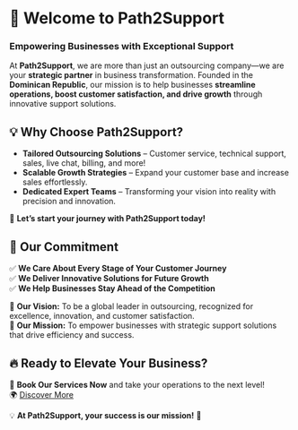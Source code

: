 # 🚀 Welcome to **Path2Support**   

### Empowering Businesses with Exceptional Support  

At **Path2Support**, we are more than just an outsourcing company—we are your **strategic partner** in business transformation. Founded in the **Dominican Republic**, our mission is to help businesses **streamline operations, boost customer satisfaction, and drive growth** through innovative support solutions.  

## 💡 **Why Choose Path2Support?**  
- **Tailored Outsourcing Solutions** – Customer service, technical support, sales, live chat, billing, and more!  
- **Scalable Growth Strategies** – Expand your customer base and increase sales effortlessly.  
- **Dedicated Expert Teams** – Transforming your vision into reality with precision and innovation.  

🚀 **Let’s start your journey with Path2Support today!**  

## 🎯 **Our Commitment**  
✅ **We Care About Every Stage of Your Customer Journey**  
✅ **We Deliver Innovative Solutions for Future Growth**  
✅ **We Help Businesses Stay Ahead of the Competition**  

📌 **Our Vision:** To be a global leader in outsourcing, recognized for excellence, innovation, and customer satisfaction.  
📌 **Our Mission:** To empower businesses with strategic support solutions that drive efficiency and success.  

## 🔥 **Ready to Elevate Your Business?**  
📩 **Book Our Services Now** and take your operations to the next level!  
🌍 [Discover More](https://www.path2support.com/)  

💡 **At Path2Support, your success is our mission!** 🚀  



